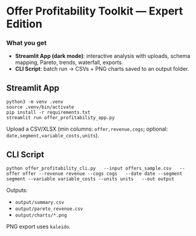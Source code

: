 # Offer Profitability Toolkit — Expert Edition

### What you get
- **Streamlit App (dark mode)**: interactive analysis with uploads, schema mapping, Pareto, trends, waterfall, exports.
- **CLI Script**: batch run → CSVs + PNG charts saved to an output folder.

## Streamlit App
```
python3 -m venv .venv
source .venv/bin/activate
pip install -r requirements.txt
streamlit run offer_profitability_app.py
```
Upload a CSV/XLSX (min columns: `offer,revenue,cogs`; optional: `date,segment,variable_costs,units`).

## CLI Script
```
python offer_profitability_cli.py   --input offers_sample.csv   --offer offer --revenue revenue --cogs cogs   --date date --segment segment --variable variable_costs --units units   --out output
```

Outputs:
- `output/summary.csv`
- `output/pareto_revenue.csv`
- `output/charts/*.png`

PNG export uses `kaleido`.
